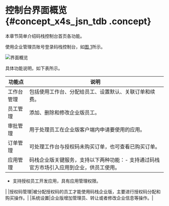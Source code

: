 # 控制台界面概览 {#concept_x4s_jsn_tdb .concept}

本章节简单介绍码栈控制台首页各功能。

使用企业管理员账号登录码栈控制台，如[图 1](#fig_pb5_nsn_tdb)所示。

![](http://static-aliyun-doc.oss-cn-hangzhou.aliyuncs.com/assets/img/2775/904_zh-CN.png "界面概览")

具体功能说明，如下表所示。

|功能点|说明|
|---|--|
|工作台管理|包括使用工作台、分配给员工、设置默认、关联订单和续费。|
|员工管理|添加、删除和修改企业版员工。|
|审批管理|用于处理员工在企业版客户端内申请要使用的应用。|
|订单管理|可处理工作台与授权码未购买订单，也可查看已购买订单。|
|应用管理|码栈企业版关键服务，支持以下两种功能：-   支持通过码栈官方市场引入应用到企业，供员工使用。
-   支持授权员工开发应用，具有应用管理权限。

|
|授权码管理|被分配授权码的员工才能使用码栈企业版，主要进行授权码分配和购买操作。|
|系统设置|企业版增加管理员、转让或者修改企业信息等操作。|


